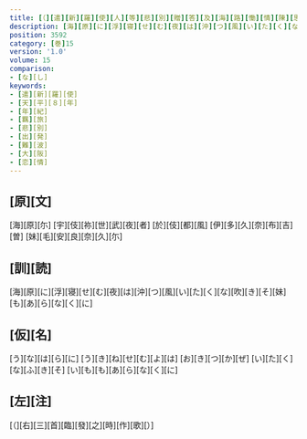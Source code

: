 ```yaml
---
title: [（][遣][新][羅][使][人][等][悲][別][贈][答][及][海][路][慟][情][陳][思][并][當][所][誦][之][古][歌][）]
description: [海][原][に][浮][寝][せ][む][夜][は][沖][つ][風][い][た][く][な][吹][き][そ][妹][も][あ][ら][な][く][に]
position: 3592
category: [巻]15
version: '1.0'
volume: 15
comparison:
- [な][し]
keywords:
- [遣][新][羅][使]
- [天][平][８][年]
- [年][紀]
- [羈][旅]
- [悲][別]
- [出][発]
- [難][波]
- [大][阪]
- [恋][情]
---
```


## [原][文]

[海][原][尓] [宇][伎][祢][世][武][夜][者] [於][伎][都][風] [伊][多][久][奈][布][吉][曽] [妹][毛][安][良][奈][久][尓]

## [訓][読]

[海][原][に][浮][寝][せ][む][夜][は][沖][つ][風][い][た][く][な][吹][き][そ][妹][も][あ][ら][な][く][に]

## [仮][名]

[う][な][は][ら][に] [う][き][ね][せ][む][よ][は] [お][き][つ][か][ぜ] [い][た][く][な][ふ][き][そ] [い][も][も][あ][ら][な][く][に]

## [左][注]

[（][右][三][首][臨][發][之][時][作][歌][）]
